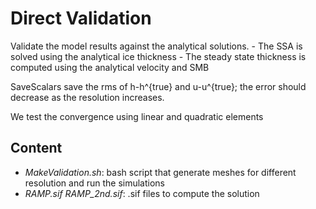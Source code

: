 # Direct Validation 

Validate the model results against the analytical solutions.
	- The SSA is solved using the analytical ice thickness 
	- The steady state thickness is computed using the analytical velocity and SMB

SaveScalars save the rms of h-h^{true} and u-u^{true}; the error should decrease as the resolution increases.  

We test the convergence using linear and quadratic elements

## Content

* *MakeValidation.sh*: bash script that generate meshes for different resolution and run the simulations 
* *RAMP.sif*  *RAMP_2nd.sif*: .sif files to compute the solution


